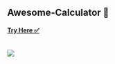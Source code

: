 ## Awesome-Calculator 🧮

#### [Try Here ✅](https://isabellar0501.github.io/Web-Calculator/Calculator/)
<div style="display:inline_block"><br>
  <img align="center" src="https://cdn.discordapp.com/attachments/1012451477358387392/1105327787402874951/image.png" />
  </div>
  

